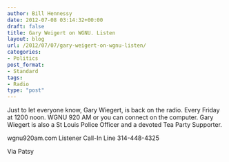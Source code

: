 ```yaml
---
author: Bill Hennessy
date: 2012-07-08 03:14:32+00:00
draft: false
title: Gary Weigert on WGNU. Listen
layout: blog
url: /2012/07/07/gary-weigert-on-wgnu-listen/
categories:
- Politics
post_format:
- Standard
tags:
- Radio
type: "post"
---
```


> 
Just to let everyone know, Gary Wiegert, is back on the radio. Every Friday at 1200 noon. WGNU 920 AM or you can connect on the computer. 
Gary Wiegert is also a St Louis Police Officer and a devoted Tea Party Supporter.




wgnu920am.com
Listener Call-In Line 314-448-4325

Via Patsy
